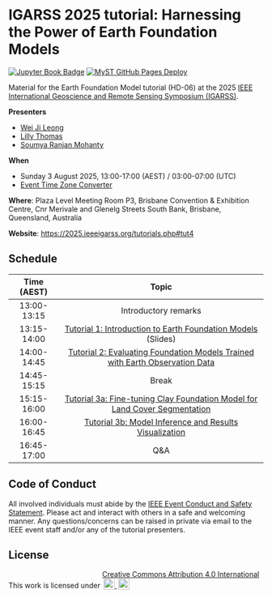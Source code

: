 # IGARSS 2025 tutorial: Harnessing the Power of Earth Foundation Models

[![Jupyter Book Badge](https://jupyterbook.org/badge.svg)](https://www.developmentseed.org/igarss25tutorial)
[![MyST GitHub Pages Deploy](https://github.com/developmentseed/igarss25tutorial/actions/workflows/deploy.yml/badge.svg)](https://github.com/developmentseed/igarss25tutorial/actions/workflows/deploy.yml)

Material for the Earth Foundation Model tutorial (HD-06) at the 2025
[IEEE International Geoscience and Remote Sensing Symposium (IGARSS)](https://2025.ieeeigarss.org).

**Presenters**

- [Wei Ji Leong](https://github.com/weiji14)
- [Lilly Thomas](https://github.com/lillythomas)
- [Soumya Ranjan Mohanty](https://github.com/srmsoumya)

**When**

- Sunday 3 August 2025, 13:00-17:00 (AEST) / 03:00-07:00 (UTC)
- [Event Time Zone Converter](https://www.timeanddate.com/worldclock/fixedtime.html?msg=IGARSS+2025+tutorial%3A+Harnessing+the+Power+of+Earth+Foundation+Models&iso=20250803T13&p1=47&ah=4)

**Where**: Plaza Level Meeting Room P3, Brisbane Convention & Exhibition Centre, Cnr Merivale and Glenelg Streets
South Bank, Brisbane, Queensland, Australia

**Website**: https://2025.ieeeigarss.org/tutorials.php#tut4

## Schedule

| Time (AEST) |                                                    Topic                                                     |
| :---------: | :----------------------------------------------------------------------------------------------------------: |
| 13:00-13:15 | Introductory remarks                                                                                         |
| 13:15-14:00 | [Tutorial 1: Introduction to Earth Foundation Models](./tut1_intro.md) (Slides)                              |
| 14:00-14:45 | [Tutorial 2: Evaluating Foundation Models Trained with Earth Observation Data](./tut2_EOFM_Evaluation.ipynb) |
| 14:45-15:15 | Break                                                                                                        |
| 15:15-16:00 | [Tutorial 3a: Fine-tuning Clay Foundation Model for Land Cover Segmentation](./tut3a_EOFM_finetune.ipynb)    |
| 16:00-16:45 | [Tutorial 3b: Model Inference and Results Visualization](./tut3b_EOFM_inference.ipynb)                       |
| 16:45-17:00 | Q&A                                                                                                          |

## Code of Conduct

All involved individuals must abide by the
[IEEE Event Conduct and Safety Statement](https://www.ieee.org/conferences/event-terms-and-conditions#event-conduct-and-safety).
Please act and interact with others in a safe and welcoming manner.
Any questions/concerns can be raised in private via email to the IEEE event staff
and/or any of the tutorial presenters.

## License

<p xmlns:cc="http://creativecommons.org/ns#" >This work is licensed under
  <a href="https://creativecommons.org/licenses/by/4.0" target="_blank" rel="license noopener noreferrer" style="display:inline-block;">
    Creative Commons Attribution 4.0 International<br>
    <img style="height:22px!important;margin-left:3px;vertical-align:text-bottom;" src="https://mirrors.creativecommons.org/presskit/icons/cc.svg" alt="">
    <img style="height:22px!important;margin-left:3px;vertical-align:text-bottom;" src="https://mirrors.creativecommons.org/presskit/icons/by.svg" alt="">
  </a>
</p>
